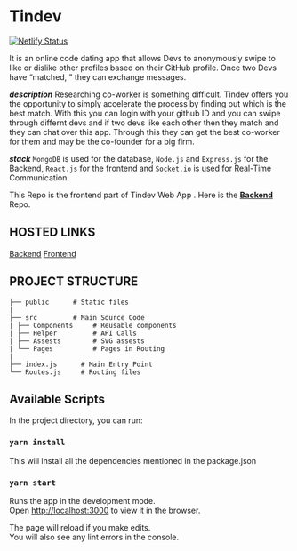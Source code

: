 

# Tindev
  [![Netlify Status](https://api.netlify.com/api/v1/badges/36e12b81-4bce-49a8-a279-ee2739b21afe/deploy-status)](https://app.netlify.com/sites/tindev-app/deploys)
  
It is an online code dating app that allows Devs to anonymously swipe to like or dislike other profiles based on their GitHub profile. Once two Devs have “matched, ” they can exchange messages.  

___description___ Researching co-worker is something difficult. Tindev offers you the opportunity to simply accelerate the process by finding out which is the best match. With this you can login with your github ID and you can swipe through differnt devs and if two devs like each other then they match and they can chat over this app. Through this they can get the best co-worker for them and may be the co-founder for a big firm.

___stack___ `MongoDB` is used for the database, `Node.js` and `Express.js` for the Backend, `React.js` for the frontend and `Socket.io` is used for Real-Time Communication.

This Repo is the frontend part of Tindev Web App .
Here is the [**Backend**](https://github.com/swapnadeepmohapatra/tindev-backend) Repo.
## HOSTED LINKS

[Backend](https://tindev-swapnadeep.herokuapp.com/)
[Frontend](https://tindev.swapnadeep.com/)

## PROJECT STRUCTURE
	
	├── public      # Static files
	|
	├── src         # Main Source Code
	| ├── Components     # Reusable components
	| ├── Helper         # API Calls
	| ├── Assests        # SVG assests
	| └── Pages          # Pages in Routing
	|
	├── index.js      # Main Entry Point  
	└── Routes.js     # Routing files 

	

## Available Scripts

In the project directory, you can run:

### `yarn install`

This will install all the dependencies mentioned in the package.json

### `yarn start`

Runs the app in the development mode.<br />
Open [http://localhost:3000](http://localhost:3000) to view it in the browser.

The page will reload if you make edits.<br />
You will also see any lint errors in the console.
